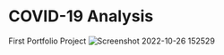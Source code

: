 # COVID-19 Analysis
 First Portfolio Project
![Screenshot 2022-10-26 152529](https://user-images.githubusercontent.com/36813849/198025998-1bc01bf8-c8de-4688-afb9-d0cca9c8bb52.jpg)
